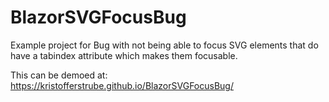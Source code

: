 # BlazorSVGFocusBug
Example project for Bug with not being able to focus SVG elements that do have a tabindex attribute which makes them focusable.

This can be demoed at: https://kristofferstrube.github.io/BlazorSVGFocusBug/

